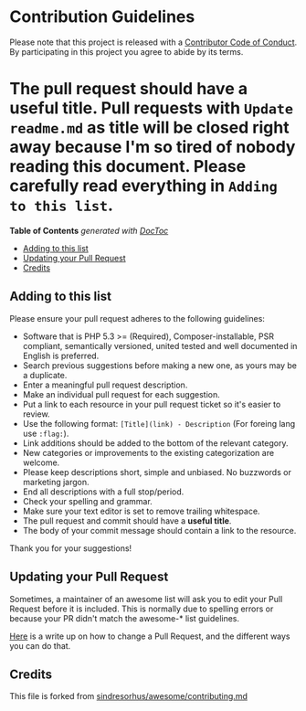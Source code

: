 # Contribution Guidelines

Please note that this project is released with a [Contributor Code of Conduct](code-of-conduct.md). By participating in this project you agree to abide by its terms.

# The pull request should have a useful title. Pull requests with `Update readme.md` as title will be closed right away because I'm so tired of nobody reading this document. Please carefully read everything in `Adding to this list`.

**Table of Contents**  *generated with [DocToc](https://github.com/thlorenz/doctoc)*
<!-- START doctoc generated TOC please keep comment here to allow auto update -->
<!-- DON'T EDIT THIS SECTION, INSTEAD RE-RUN doctoc TO UPDATE -->


- [Adding to this list](#adding-to-this-list)
- [Updating your Pull Request](#updating-your-pull-request)
- [Credits](#credits)

<!-- END doctoc generated TOC please keep comment here to allow auto update -->

## Adding to this list



Please ensure your pull request adheres to the following guidelines:

- Software that is PHP 5.3 >= (Required), Composer-installable, PSR compliant, semantically versioned, united tested and well documented in English is preferred.
- Search previous suggestions before making a new one, as yours may be a duplicate.
- Enter a meaningful pull request description.
- Make an individual pull request for each suggestion.
- Put a link to each resource in your pull request ticket so it's easier to review.
- Use the following format: `[Title](link) - Description` (For foreing lang use `:flag:`).
- Link additions should be added to the bottom of the relevant category.
- New categories or improvements to the existing categorization are welcome.
- Please keep descriptions short, simple and unbiased. No buzzwords or marketing jargon. 
- End all descriptions with a full stop/period.
- Check your spelling and grammar.
- Make sure your text editor is set to remove trailing whitespace.
- The pull request and commit should have a **useful title**.
- The body of your commit message should contain a link to the resource.

Thank you for your suggestions!

## Updating your Pull Request

Sometimes, a maintainer of an awesome list will ask you to edit your Pull Request before it is included. This is normally due to spelling errors or because your PR didn't match the awesome-* list guidelines.

[Here](https://github.com/RichardLitt/docs/blob/master/amending-a-commit-guide.md) is a write up on how to change a Pull Request, and the different ways you can do that.

## Credits
This file is forked from [sindresorhus/awesome/contributing.md](https://github.com/sindresorhus/awesome/blob/master/contributing.md)
